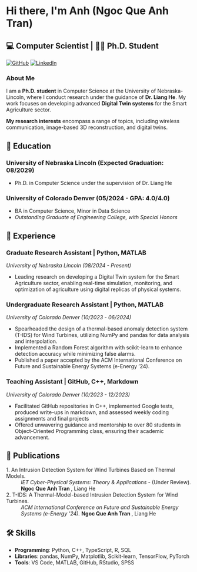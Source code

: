 
# Hi there, I'm Anh (Ngoc Que Anh Tran)

## 💻 Computer Scientist | 🧑‍🎓 Ph.D. Student 

[![GitHub](https://img.shields.io/badge/GitHub-queanhtran-181717?style=flat&logo=github)](https://github.com/queanhtran)
[![LinkedIn](https://img.shields.io/badge/LinkedIn-anh--tran-blue?style=flat&logo=linkedin)](https://www.linkedin.com/in/anh-tran-648393282/)

### About Me
I am a  **Ph.D. student** in Computer Science at the University of Nebraska-Lincoln, where I conduct research under the guidance of  **Dr. Liang He**. My work focuses on developing advanced **Digital Twin systems** for the Smart Agriculture sector. 

**My research interests** encompass a range of topics, including wireless communication, image-based 3D reconstruction, and digital twins.

## 🏫 **Education**
<h3> University of Nebraska Lincoln (Expected Graduation: 08/2029)</h3>

- Ph.D. in Computer Science under the supervision of Dr. Liang He

<h3> University of Colorado Denver (05/2024 - GPA: 4.0/4.0) </h3>

- BA in Computer Science, Minor in Data Science 
- <I> Outstanding Graduate of Engineering College, with Special Honors</i>

## 💼 **Experience**

<h3> Graduate Research Assistant | Python, MATLAB </h3>

<I> University of Nebraska Lincoln (08/2024 - Present) </i>
- Leading research on developing a Digital Twin system for the Smart Agriculture sector, enabling real-time simulation, monitoring, and optimization of agriculture using digital replicas of physical systems.

<h3> Undergraduate Research Assistant | Python, MATLAB </h3>

<I> University of Colorado Denver (10/2023 - 06/2024) </i>

- Spearheaded the design of a thermal-based anomaly detection system (T-IDS) for Wind Turbines, utilizing NumPy and pandas for data analysis and interpolation.
- Implemented a Random Forest algorithm with scikit-learn to enhance detection accuracy while minimizing false alarms.
- Published a paper accepted by the ACM International Conference on Future and Sustainable Energy Systems (e-Energy ’24).

<h3> Teaching Assistant | GitHub, C++, Markdown </h3>

<I> University of Colorado Denver (10/2023 - 12/2023) </i> 

- Facilitated GitHub repositories in C++, implemented Google tests, produced write-ups in markdown,
and assessed weekly coding assignments and final projects
- Offered unwavering guidance and mentorship to over 80 students in Object-Oriented Programming
class, ensuring their academic advancement.

## 📝 **Publications**

<dl>
  <dt>1. An Intrusion Detection System for Wind Turbines Based on Thermal Models.</dt>
  <dd> <I>IET Cyber-Physical Systems: Theory & Applications </i> - (Under Review).<b> Ngoc Que Anh Tran </b>, Liang He </dd>
  
  <dt>2. T-IDS: A Thermal-Model-based Intrusion Detection System for Wind Turbines.</dt>
  <dd><I> ACM International Conference on Future and Sustainable Energy Systems (e-Energy ’24). </I><b>Ngoc Que Anh Tran </b>, Liang He </dd>
</dl>

## 🛠 **Skills**

- **Programming**: Python, C++, TypeScript, R, SQL
- **Libraries**: pandas, NumPy, Matplotlib, Scikit-learn, TensorFlow, PyTorch
- **Tools**: VS Code, MATLAB, GitHub, RStudio, SPSS
